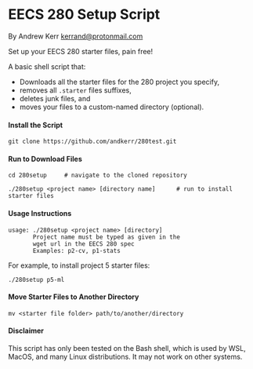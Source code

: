 EECS 280 Setup Script
======================
By Andrew Kerr <kerrand@protonmail.com>

Set up your EECS 280 starter files, pain free!

A basic shell script that:
- Downloads all the starter files for the 280 project you specify,
- removes all `.starter` files suffixes,
- deletes junk files, and
- moves your files to a custom-named directory (optional).


#### Install the Script
```
git clone https://github.com/andkerr/280test.git
```

#### Run to Download Files
```
cd 280setup     # navigate to the cloned repository

./280setup <project name> [directory name]      # run to install starter files
```

#### Usage Instructions
```
usage: ./280setup <project name> [directory]
       Project name must be typed as given in the
       wget url in the EECS 280 spec
       Examples: p2-cv, p1-stats
```

For example, to install project 5 starter files:
```
./280setup p5-ml
```

#### Move Starter Files to Another Directory
```
mv <starter file folder> path/to/another/directory
```

#### Disclaimer
This script has only been tested on the Bash shell, which is used by WSL, MacOS,
and many Linux distributions. It may not work on other systems.
